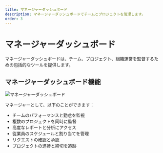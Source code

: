 ```yaml
---
title: マネージャーダッシュボード
description: マネージャーダッシュボードでチームとプロジェクトを管理します。
order: 3
---
```


# マネージャーダッシュボード

マネージャーダッシュボードは、チーム、プロジェクト、組織運営を監督するための包括的なツールを提供します。

## マネージャーダッシュボード機能

![マネージャーダッシュボード](/guide-books/web-version/03-manager-dashboard.jpg)

マネージャーとして、以下のことができます：
- チームのパフォーマンスと勤怠を監視
- 複数のプロジェクトを同時に監督
- 高度なレポートと分析にアクセス
- 従業員のスケジュールと割り当てを管理
- リクエストの確認と承認
- プロジェクトの進捗と締切を追跡
